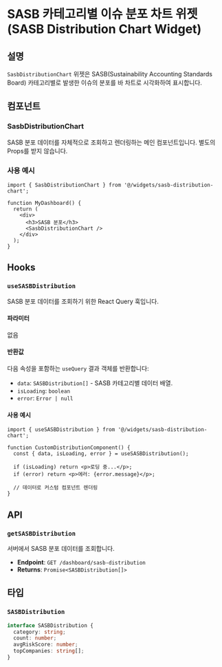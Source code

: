 # SASB 카테고리별 이슈 분포 차트 위젯 (SASB Distribution Chart Widget)

## 설명

`SasbDistributionChart` 위젯은 SASB(Sustainability Accounting Standards Board) 카테고리별로 발생한 이슈의 분포를 바 차트로 시각화하여 표시합니다.

## 컴포넌트

### SasbDistributionChart

SASB 분포 데이터를 자체적으로 조회하고 렌더링하는 메인 컴포넌트입니다. 별도의 Props를 받지 않습니다.

### 사용 예시

```tsx
import { SasbDistributionChart } from '@/widgets/sasb-distribution-chart';

function MyDashboard() {
  return (
    <div>
      <h3>SASB 분포</h3>
      <SasbDistributionChart />
    </div>
  );
}
```

## Hooks

### `useSASBDistribution`

SASB 분포 데이터를 조회하기 위한 React Query 훅입니다.

#### 파라미터

없음

#### 반환값

다음 속성을 포함하는 `useQuery` 결과 객체를 반환합니다:

-   `data`: `SASBDistribution[]` - SASB 카테고리별 데이터 배열.
-   `isLoading`: `boolean`
-   `error`: `Error | null`

#### 사용 예시

```tsx
import { useSASBDistribution } from '@/widgets/sasb-distribution-chart';

function CustomDistributionComponent() {
  const { data, isLoading, error } = useSASBDistribution();

  if (isLoading) return <p>로딩 중...</p>;
  if (error) return <p>에러: {error.message}</p>;

  // 데이터로 커스텀 컴포넌트 렌더링
}
```

## API

### `getSASBDistribution`

서버에서 SASB 분포 데이터를 조회합니다.

-   **Endpoint**: `GET /dashboard/sasb-distribution`
-   **Returns**: `Promise<SASBDistribution[]>`

## 타입

### `SASBDistribution`

```ts
interface SASBDistribution {
  category: string;
  count: number;
  avgRiskScore: number;
  topCompanies: string[];
}
``` 